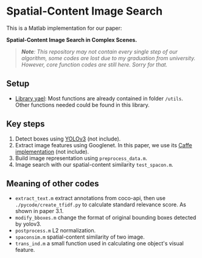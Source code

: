 # Spatial-Content Image Search
This is a Matlab implementation for our paper: 

**Spatial-Content Image Search in Complex Scenes.**

> ***Note**: This repository may not contain every single step of our algorithm, some codes are lost due to my graduation from university. However, core function codes are still here. Sorry for that.*

## Setup
* [Library yael][1]: Most functions are already contained in folder `/utils`. Other functions needed could be found in this library.

## Key steps
1. Detect boxes using [YOLOv3][2] (not include). 
2. Extract image features using Googlenet. In this paper, we use its [Caffe implementation][3] (not include).
3. Build image representation using `preprocess_data.m`.
4. Image search with our spatial-content similarity `test_spacon.m`.

## Meaning of other codes
* `extract_text.m` extract annotations from coco-api, then use `./pycode/create_tfidf.py` to calculate standard relevance score. As shown in paper 3.1.
* `modify_bboxes.m` change the format of original bounding boxes detected by yolov3.
* `postprocess.m` L2 normalization.
* `spaconsim.m` spatial-content similarity of two image.
* `trans_ind.m` a small function used in calculating one object's visual feature.



[1]: https://gforge.inria.fr/projects/yael/ "yael home"
[2]: https://pjreddie.com/darknet/yolo/ "YOLO"
[3]: https://github.com/BVLC/caffe "Caffe"
